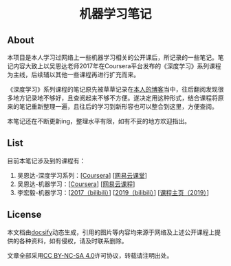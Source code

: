 ﻿<h1 align="center">机器学习笔记</h1>

<h2>About</h2>

本项目是本人学习过网络上一些机器学习相关的公开课后，所记录的一些笔记。笔记内容大致上以吴恩达老师2017年在Coursera平台发布的《深度学习》系列课程为主线，后续辅以其他一些课程再进行扩充而来。

《深度学习》系列课程的笔记原先被草草记录在[本人的博客](http://binweber.top/)当中，往后翻阅发现很多地方记录地不够好，且查阅起来不够不方便。遂决定用这种形式，结合课程将原来的笔记重新整理一遍，且往后的学习到新形容也可以整合到这里，方便查阅。

本笔记还在不断更新ing，整理水平有限，如有不妥的地方欢迎指出。

<h2>List</h2>

目前本笔记涉及到的课程有：
1. 吴恩达-深度学习系列：[[Coursera](https://www.coursera.org/specializations/deep-learning)] [[网易云课堂](https://mooc.study.163.com/smartSpec/detail/1001319001.htm)]
2. 吴恩达-机器学习：[[Coursera](https://www.coursera.org/learn/machine-learning/)] [[网易云课程](https://study.163.com/course/introduction/1004570029.htm)]
3. 李宏毅-机器学习：[[2017（bilibili）](https://www.bilibili.com/video/av10590361)] [[2019（bilibili）](https://www.bilibili.com/video/av46561029)] [[课程主页（2019）](http://speech.ee.ntu.edu.tw/~tlkagk/courses_ML19.html)]

<h2>License</h2>

本文档由[docsify](https://docsify.js.org/#/zh-cn/)动态生成，引用的图片等内容均来源于网络及上述公开课程上提供的各种资料，如有侵权，请及时联系删除。

文章全部采用[CC BY-NC-SA 4.0](https://creativecommons.org/licenses/by-nc-sa/4.0/)许可协议，转载请注明出处。
